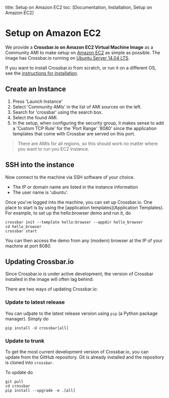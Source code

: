 title: Setup on Amazon EC2
toc: [Documentation, Installation, Setup on Amazon EC2]

# Setup on Amazon EC2

We provide a **Crossbar.io on Amazon EC2 Virtual Machine Image** as a Community AMI to make setup on [Amazon EC2](http://aws.amazon.com/ec2/) as simple as possible. The image has Crossbar.io running on [Ubuntu Server 14.04 LTS](https://insights.ubuntu.com/2014/04/17/whats-new-in-ubuntu-server-14-04-lts/).

If you want to install Crossbar.io from scratch, or run it on a different OS, see the [instructions for installation](/docs/Installation).

## Create an Instance

1. Press 'Launch Instance'
2. Select 'Community AMIs' in the list of AMI sources on the left.
3. Search for 'crossbar' using the search box.
4. Select the found AMI.
5. In the setup, when configuring the security group, it makes sense to add a 'Custom TCP Rule' for the 'Port Range' '8080' since the application templates that come with Crossbar are served on this port.

> There are AMIs for all regions, so this should work no matter where you want to run you EC2 instance.


## SSH into the instance

Now connect to the machine via SSH software of your choice.

* The IP or domain name are listed in the instance information
* The user name is 'ubuntu'.

Once you've logged into the machine, you can set up Crossbar.io. One place to start is by using the [application templates](Application Templates). For example, to set up the hello:browser demo and run it, do

    crossbar init --template hello:browser --appdir hello_browser
    cd hello_browser
    crossbar start

You can then access the demo from any (modern) browser at the IP of your machine at port 8080.


## Updating Crossbar.io

Since Crossbar.io is under active development, the version of Crossbar installed in the image will often lag behind.

There are two ways of updating Crossbar.io:


### Update to latest release

You can udpate to the latest release version using `pip` (a Python package manager). Simply do

    pip install -U crossbar[all]


### Update to trunk

To get the most current development version of Crossbar.io, you can update from the GitHub repository. Git is already installed and the repository is cloned into `crossbar`.

To update do

    git pull
    cd crossbar
    pip install --upgrade -e .[all]
